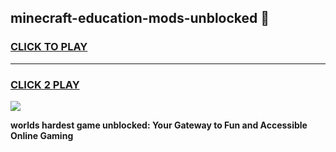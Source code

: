
## minecraft-education-mods-unblocked 👋
<h3>
<a href="https://premium.freeplayer.one?title=minecraft-education-mods-unblocked&ref=14F">CLICK TO PLAY</a></h3>
<hr>

<h3>
<a href="https://premium.freeplayer.one?title=minecraft-education-mods-unblocked&ref=14F">CLICK 2 PLAY</a>
  
</h3>

<a href="https://premium.freeplayer.one?title=minecraft-education-mods-unblocked&ref=12F/"><img src="https://clearcache.store/games.png"></a>


**worlds hardest game unblocked: Your Gateway to Fun and Accessible Online Gaming**
